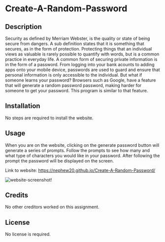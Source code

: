 # Create-A-Random-Password 

## Description

Security as defined by Merriam Webster, is the quality or state of being secure from dangers. A sub definition states that it is something that secures, as in the form of protection. Protecting things that an individual views as valuable is rarely possible to quantify with words, but is a common practice in everyday life. A common form of securing private information is in the form of a password. From logging into your bank acounts to adding apps onto your mobile device, passwords are used to guard and ensure that personal information is only accessible to the individual. But what if someone learns your password? Browsers such as Google, have a feature that will generate a random password password, making harder for someone to get your password. This program is similar to that feature.  

## Installation

No steps are required to install the website. 

## Usage

When you are on the website, clicking on the generate password button will generate a series of prompts. Follow the prompts to see how many and what type of characters you would like in your password. After following the prompt the password will be displayed on the screen.  

Link to website: https://nephew20.github.io/Create-A-Random-Password/

![website-screenshot!](/Create-A-Random-Password/Assets/Password-Generator-Screenshot.JPG "Password Generator")

## Credits

No other creditors worked on this assignment. 

## License

No license is required. 